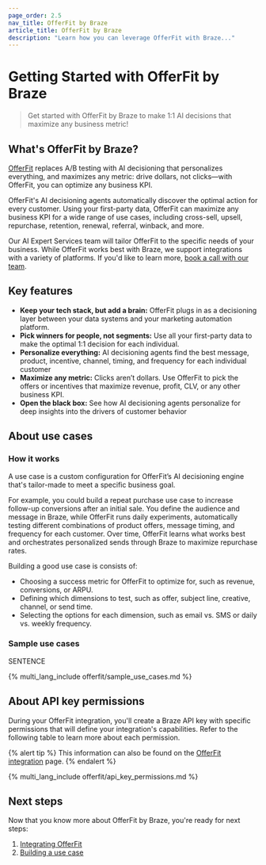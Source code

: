 ```yaml
---
page_order: 2.5
nav_title: OfferFit by Braze
article_title: OfferFit by Braze
description: "Learn how you can leverage OfferFit with Braze..."
---
```


# Getting Started with OfferFit by Braze

> Get started with OfferFit by Braze to make 1:1 AI decisions that maximize any business metric!

## What's OfferFit by Braze?

[OfferFit](https://www.offerfit.ai/) replaces A/B testing with AI decisioning that personalizes everything, and maximizes any metric: drive dollars, not clicks&#8212;with OfferFit, you can optimize any business KPI.

OfferFit's AI decisioning agents automatically discover the optimal action for every customer. Using your first-party data, OfferFit can maximize any business KPI for a wide range of use cases, including cross-sell, upsell, repurchase, retention, renewal, referral, winback, and more.

Our AI Expert Services team will tailor OfferFit to the specific needs of your business. While OfferFit works best with Braze, we support integrations with a variety of platforms. If you'd like to learn more, [book a call with our team](https://offerfit.ai/book-now).

## Key features

- **Keep your tech stack, but add a brain:** OfferFit plugs in as a decisioning layer between your data systems and your marketing automation platform.
- **Pick winners for people, not segments:** Use all your first-party data to make the optimal 1:1 decision for each individual.
- **Personalize everything:** AI decisioning agents find the best message, product, incentive, channel, timing, and frequency for each individual customer
- **Maximize any metric:** Clicks aren’t dollars. Use OfferFit to pick the offers or incentives that maximize revenue, profit, CLV, or any other business KPI.
- **Open the black box:** See how AI decisioning agents personalize for deep insights into the drivers of customer behavior

## About use cases

### How it works

A use case is a custom configuration for OfferFit’s AI decisioning engine that's tailor-made to meet a specific business goal.

For example, you could build a repeat purchase use case to increase follow-up conversions after an initial sale. You define the audience and message in Braze, while OfferFit runs daily experiments, automatically testing different combinations of product offers, message timing, and frequency for each customer. Over time, OfferFit learns what works best and orchestrates personalized sends through Braze to maximize repurchase rates.

Building a good use case is consists of:

- Choosing a success metric for OfferFit to optimize for, such as revenue, conversions, or ARPU.
- Defining which dimensions to test, such as offer, subject line, creative, channel, or send time.
- Selecting the options for each dimension, such as email vs. SMS or daily vs. weekly frequency.

### Sample use cases

SENTENCE

{% multi_lang_include offerfit/sample_use_cases.md %}

## About API key permissions

During your OfferFit integration, you'll create a Braze API key with specific permissions that will define your integration's capabilities. Refer to the following table to learn more about each permission.

{% alert tip %}
This information can also be found on the [OfferFit integration]({{site.baseurl}}/developer_guide/offerfit/integration) page.
{% endalert %}

{% multi_lang_include offerfit/api_key_permissions.md %}

## Next steps

Now that you know more about OfferFit by Braze, you're ready for next steps:

1. [Integrating OfferFit]({{site.baseurl}}/developer_guide/offerfit/integration)
2. [Building a use case]({{site.baseurl}}/developer_guide/offerfit/building_use_cases)
